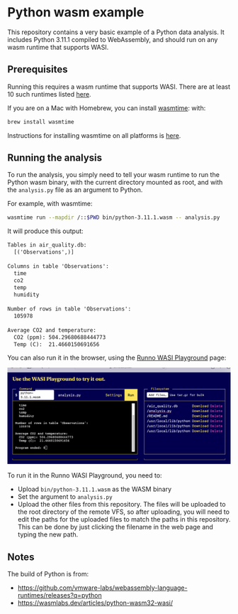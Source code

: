 Python wasm example
===================

This repository contains a very basic example of a Python data analysis. It includes Python 3.11.1 compiled to WebAssembly, and should run on any wasm runtime that supports WASI.


## Prerequisites

Running this requires a wasm runtime that supports WASI. There are at least 10 such runtimes listed [here](https://github.com/appcypher/awesome-wasm-runtimes).

If you are on a Mac with Homebrew, you can install [wasmtime](https://wasmtime.dev/): with:

```sh
brew install wasmtime
```

Instructions for installing wasmtime on all platforms is [here](https://docs.wasmtime.dev/cli-install.html).


## Running the analysis

To run the analysis, you simply need to tell your wasm runtime to run the Python wasm binary, with the current directory mounted as root, and with the `analysis.py` file as an argument to Python.

For example, with wasmtime:

```sh
wasmtime run --mapdir /::$PWD bin/python-3.11.1.wasm -- analysis.py
```

It will produce this output:

```
Tables in air_quality.db:
  [('Observations',)]

Columns in table 'Observations':
  time
  co2
  temp
  humidity

Number of rows in table 'Observations':
  105978

Average CO2 and temperature:
  CO2 (ppm): 504.29680688444773
  Temp (C):  21.4660150691656
```


You can also run it in the browser, using the [Runno WASI Playground](https://runno.dev/wasi) page:

![Python output in Runno WASI Playground](runno.png)

To run it in the Runno WASI Playground, you need to:

- Upload `bin/python-3.11.1.wasm` as the WASM binary
- Set the argument to `analysis.py`
- Upload the other files from this repository. The files will be uploaded to the root directory of the remote VFS, so after uploading, you will need to edit the paths for the uploaded files to match the paths in this repository. This can be done by just clicking the filename in the web page and typing the new path.


## Notes

The build of Python is from:
* https://github.com/vmware-labs/webassembly-language-runtimes/releases?q=python
* https://wasmlabs.dev/articles/python-wasm32-wasi/
